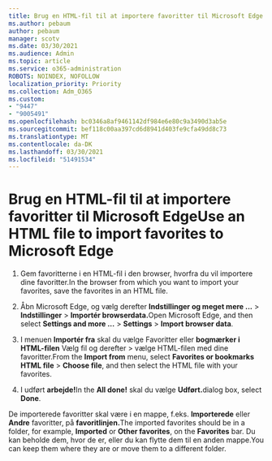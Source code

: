 ```yaml
---
title: Brug en HTML-fil til at importere favoritter til Microsoft Edge
ms.author: pebaum
author: pebaum
manager: scotv
ms.date: 03/30/2021
ms.audience: Admin
ms.topic: article
ms.service: o365-administration
ROBOTS: NOINDEX, NOFOLLOW
localization_priority: Priority
ms.collection: Adm_O365
ms.custom:
- "9447"
- "9005491"
ms.openlocfilehash: bc0346a8af9461142df984e6e80c9a3490d3ab5e
ms.sourcegitcommit: bef118c00aa397cd6d8941d403fe9cfa49dd8c73
ms.translationtype: MT
ms.contentlocale: da-DK
ms.lasthandoff: 03/30/2021
ms.locfileid: "51491534"
---
```

# <a name="use-an-html-file-to-import-favorites-to-microsoft-edge"></a><span data-ttu-id="914c6-102">Brug en HTML-fil til at importere favoritter til Microsoft Edge</span><span class="sxs-lookup"><span data-stu-id="914c6-102">Use an HTML file to import favorites to Microsoft Edge</span></span>

1. <span data-ttu-id="914c6-103">Gem favoritterne i en HTML-fil i den browser, hvorfra du vil importere dine favoritter.</span><span class="sxs-lookup"><span data-stu-id="914c6-103">In the browser from which you want to import your favorites, save the favorites in an HTML file.</span></span>

1. <span data-ttu-id="914c6-104">Åbn Microsoft Edge, og vælg derefter **Indstillinger og meget mere ...**  >  **Indstillinger**  >  **Importér browserdata.**</span><span class="sxs-lookup"><span data-stu-id="914c6-104">Open Microsoft Edge, and then select **Settings and more ...** > **Settings** > **Import browser data**.</span></span>

1. <span data-ttu-id="914c6-105">I menuen **Importér fra** skal du vælge Favoritter eller **bogmærker i HTML-filen** Vælg fil og derefter  >  vælge HTML-filen med dine favoritter.</span><span class="sxs-lookup"><span data-stu-id="914c6-105">From the **Import from** menu, select **Favorites or bookmarks HTML file** > **Choose file**, and then select the HTML file with your favorites.</span></span>

1. <span data-ttu-id="914c6-106">I udført **arbejde!**</span><span class="sxs-lookup"><span data-stu-id="914c6-106">In the **All done!**</span></span> <span data-ttu-id="914c6-107">skal du vælge **Udført.**</span><span class="sxs-lookup"><span data-stu-id="914c6-107">dialog box, select **Done**.</span></span>

<span data-ttu-id="914c6-108">De importerede favoritter skal være i en mappe, f.eks. **Importerede** eller **Andre** favoritter, på **favoritlinjen.**</span><span class="sxs-lookup"><span data-stu-id="914c6-108">The imported favorites should be in a folder, for example, **Imported** or **Other favorites**, on the **Favorites** bar.</span></span> <span data-ttu-id="914c6-109">Du kan beholde dem, hvor de er, eller du kan flytte dem til en anden mappe.</span><span class="sxs-lookup"><span data-stu-id="914c6-109">You can keep them where they are or move them to a different folder.</span></span>